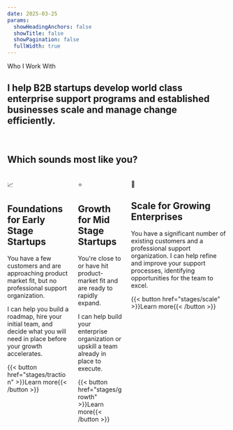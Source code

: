 ```yaml
---
date: 2025-03-25
params:
  showHeadingAnchors: false
  showTitle: false
  showPagination: false
  fullWidth: true
---
```


<div class="text-center mb-4 text-4xl font-extrabold leading-none tracking-tight md:text-5xl lg:text-6xl">
Who I Work With
</div>

<h2 class="text-center">
  I help B2B startups develop world class enterprise support programs and established businesses scale and manage change efficiently.
</h2>
<br />
<h2 class="text-center font-extrabold text-4xl">
  Which sounds most like you?
</h2>
<br />
<div class="columns" style="max-width: 100%;">
    <div class="column bg-secondary-600">
      <div class="pt-4 text-4xl">📈</div>
      <h2 class="table-header"><b>Foundations</b> for Early Stage Startups</h2>
      <div class="content">
        <p>You have a few customers and are approaching product market fit, but no professional support organization. 
        </p>
        <p>I can help you build a roadmap, hire your initial team, and decide what you will need in place before your growth accelerates.</p>
      </div>
      <div class="column-button-container">
        {{< button href="stages/traction" >}}Learn more{{< /button >}}
      </div>
    </div>
    <div class="column bg-primary-800">
      <div class="pt-4 text-4xl">⭐</div>
      <h2 class="table-header"><b>Growth</b> for Mid Stage Startups</h2>
      <div class="content">
        <p>
              You're close to or have hit product-market fit and are ready to rapidly expand.
        </p>
        <p> 
              I can help build your enterprise organization or upskill a team already in place to execute.
        </p>
      </div>
      <div class="column-button-container">
        {{< button href="stages/growth" >}}Learn more{{< /button >}}
      </div>
    </div>
    <div class="column bg-primary-500">
      <div class="pt-4 text-4xl">🚀</div>
      <h2 class="table-header"><b>Scale</b> for Growing Enterprises</h2>
      <div class="content">
        <p>You have a significant number of existing customers and a professional support organization. I can help refine and improve your support processes, identifying opportunities for the team to excel.</p>
      </div>
      <div class="column-button-container">
        {{< button href="stages/scale" >}}Learn more{{< /button >}}
      </div>
    </div>
  </div>
</div>